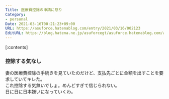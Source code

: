 ```yaml
---
Title: 医療費控除の申請に怒り
Category:
- personal
Date: 2021-03-16T00:21:23+09:00
URL: https://asuforce.hatenablog.com/entry/2021/03/16/002123
EditURL: https://blog.hatena.ne.jp/asuforcegt/asuforce.hatenablog.com/atom/entry/26006613703777014
---
```


[:contents]

### 控除する気なし

妻の医療費控除の手続きを見ていたのだけど、支払先ごとに金額を出すことを要求していてキレた。  
これ控除する気無いでしょ。めんどすぎて信じられない。  
日に日に日本嫌いになっていくわ。


